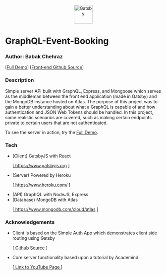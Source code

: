 <p align="center">
  <a href="https://www.graphql.org">
    <img alt="Gatsby" src="https://graphql.org/img/logo.svg" width="60" />
  </a>
</p>

# GraphQL-Event-Booking
### Author: Babak Chehraz
<p>
  [<a target="blank" href="https://gatsby-event-booking.netlify.com/">Full Demo</a>]
  [<a target="blank" href="https://github.com/bchehraz/gatsby-event-booking">Front-end Github Source</a>]
</p>

### Description
<p>
  Simple server API built with GraphQL, Express, and Mongoose which serves as the middleman between the front end application (made in Gatsby) and the MongoDB instance hosted on Atlas.
  The purpose of this project was to gain a better understanding about what a GraphQL is capable of and how authentication and JSON Web Tokens should be handled.
  In this project, some realistic scenarios are covered, such as making certain endpoints private to certain users that are not authenticated. 

  To see the server in action, try the <a target="blank" href="https://gatsby-event-booking.netlify.com/">Full Demo</a>.
</p>

<h3>Tech</h3>
<ul>
  <li>
  (Client) GatsbyJS with React

  [<a target="blank" href="https://www.gatsbyjs.org">
    https://www.gatsbyjs.org
  </a>]
  </li>
  <li>
  (Server) Powered by Heroku

  [<a target="blank" href="https://www.heroku.com/">
    https://www.heroku.com/
  </a>]
  </li>
  <li>
    (API) GraphQL with NodeJS, Express
  </li>
  <li>
  (Database) MongoDB with Atlas

  [<a target="blank" href="https://www.mongodb.com/cloud/atlas">
    https://www.mongodb.com/cloud/atlas
  </a>]
  </li>
</ul>

<h3>Acknowledgements</h3>
<ul>
  <li>
  Client is based on the Simple Auth App which demonstrates client side routing using Gatsby

  [<a target="blank" href="https://github.com/gatsbyjs/gatsby/blob/master/examples/simple-auth/README.md">
    Github Source
  </a>]
  </li>
</ul>
<ul>
  <li>
  Core server functionality based upon a tutorial by Academind

  [<a target="blank" href="https://www.youtube.com/channel/UCSJbGtTlrDami-tDGPUV9-w">
    Link to YouTube Page
  </a>]
  </li>
</ul>
